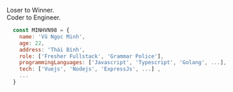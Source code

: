 Loser to Winner. <br>
Coder to Engineer.

```javascript
  const MINHVN98 = {
    name: 'Vũ Ngọc Minh',
    age: 22,
    address: 'Thái Bình',
    role: ['Fresher Fullstack', 'Grammar Police'],
    programmingLanguages: ['Javascript', 'Typescript', 'Golang', ...],
    tech: ['Vuejs', 'Nodejs', 'ExpressJs', ...] ,
    ...
  }
```

<!--
**Minhvn98/Minhvn98** is a ✨ _special_ ✨ repository because its `README.md` (this file) appears on your GitHub profile.

Here are some ideas to get you started:

- 🔭 I’m currently working on ...
- 🌱 I’m currently learning ...
- 👯 I’m looking to collaborate on ...
- 🤔 I’m looking for help with ...
- 💬 Ask me about ...
- 📫 How to reach me: ...
- 😄 Pronouns: ...
- ⚡ Fun fact: ...
-->
